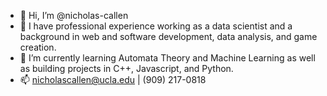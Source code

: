 - 👋 Hi, I’m @nicholas-callen
- 👀 I have professional experience working as a data scientist and a background in web and software development, data analysis, and game creation.
- 🌱 I’m currently learning Automata Theory and Machine Learning as well as building projects in C++, Javascript, and Python.
- 📫 nicholascallen@ucla.edu | (909) 217-0818

<!---
nicholas-callen/nicholas-callen is a ✨ special ✨ repository because its `README.md` (this file) appears on your GitHub profile.
You can click the Preview link to take a look at your changes.
--->
